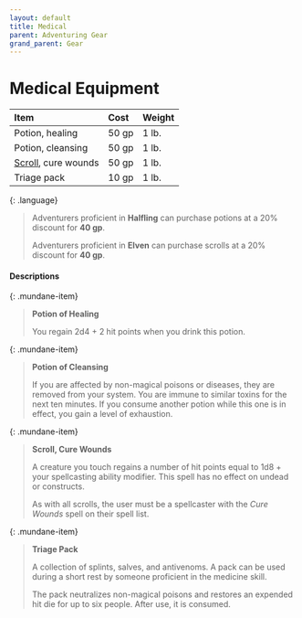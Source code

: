 ```yaml
---
layout: default
title: Medical
parent: Adventuring Gear
grand_parent: Gear
---
```


# Medical Equipment

| Item                              | Cost  | Weight |
| :-------------------------------- | :---- | :----- |
| Potion, healing                   | 50 gp | 1 lb.  |
| Potion, cleansing                 | 50 gp | 1 lb.  |
| [Scroll](../scrolls), cure wounds | 50 gp | 1 lb.  |
| Triage pack                       | 10 gp | 1 lb.  |

{: .language}
> Adventurers proficient in **Halfling** can purchase potions at a 20% discount for **40 gp**.
>
> Adventurers proficient in **Elven** can purchase scrolls at a 20% discount for **40 gp**.


#### Descriptions

{: .mundane-item}
> **Potion of Healing**
> 
> You regain 2d4 + 2 hit points when you drink this potion. 

{: .mundane-item}
> **Potion of Cleansing**
> 
> If you are affected by non-magical poisons or diseases, they are removed from your system. You are immune to similar toxins for the next ten minutes. If you consume another potion while this one is in effect, you gain a level of exhaustion.

{: .mundane-item}
> **Scroll, Cure Wounds**
>
> A creature you touch regains a number of hit points equal to 1d8 + your spellcasting ability modifier. This spell has no effect on undead or constructs.
>
> As with all scrolls, the user must be a spellcaster with the _Cure Wounds_ spell on their spell list.

{: .mundane-item}
> **Triage Pack**
>
> A collection of splints, salves, and antivenoms. A pack can be used during a short rest by someone proficient in the medicine skill.
> 
> The pack neutralizes non-magical poisons and restores an expended hit die for up to six people. After use, it is consumed.